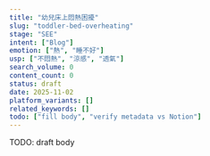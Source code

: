 ```yaml
---
title: "幼兒床上悶熱困擾"
slug: "toddler-bed-overheating"
stage: "SEE"
intent: ["Blog"]
emotion: ["熱", "睡不好"]
usp: ["不悶熱", "涼感", "透氣"]
search_volume: 0
content_count: 0
status: draft
date: 2025-11-02
platform_variants: []
related_keywords: []
todo: ["fill body", "verify metadata vs Notion"]
---
```


TODO: draft body
